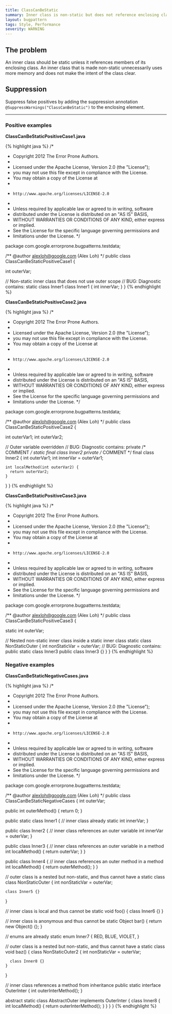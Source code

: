 ```yaml
---
title: ClassCanBeStatic
summary: Inner class is non-static but does not reference enclosing class
layout: bugpattern
tags: Style, Performance
severity: WARNING
---
```


<!--
*** AUTO-GENERATED, DO NOT MODIFY ***
To make changes, edit the @BugPattern annotation or the explanation in docs/bugpattern.
-->

## The problem
An inner class should be static unless it references members of its enclosing
class. An inner class that is made non-static unnecessarily uses more memory and
does not make the intent of the class clear.

## Suppression
Suppress false positives by adding the suppression annotation `@SuppressWarnings("ClassCanBeStatic")` to the enclosing element.

----------

### Positive examples
__ClassCanBeStaticPositiveCase1.java__

{% highlight java %}
/*
 * Copyright 2012 The Error Prone Authors.
 *
 * Licensed under the Apache License, Version 2.0 (the "License");
 * you may not use this file except in compliance with the License.
 * You may obtain a copy of the License at
 *
 *     http://www.apache.org/licenses/LICENSE-2.0
 *
 * Unless required by applicable law or agreed to in writing, software
 * distributed under the License is distributed on an "AS IS" BASIS,
 * WITHOUT WARRANTIES OR CONDITIONS OF ANY KIND, either express or implied.
 * See the License for the specific language governing permissions and
 * limitations under the License.
 */

package com.google.errorprone.bugpatterns.testdata;

/** @author alexloh@google.com (Alex Loh) */
public class ClassCanBeStaticPositiveCase1 {

  int outerVar;

  // Non-static inner class that does not use outer scope
  // BUG: Diagnostic contains: static class Inner1
  class Inner1 {
    int innerVar;
  }
}
{% endhighlight %}

__ClassCanBeStaticPositiveCase2.java__

{% highlight java %}
/*
 * Copyright 2012 The Error Prone Authors.
 *
 * Licensed under the Apache License, Version 2.0 (the "License");
 * you may not use this file except in compliance with the License.
 * You may obtain a copy of the License at
 *
 *     http://www.apache.org/licenses/LICENSE-2.0
 *
 * Unless required by applicable law or agreed to in writing, software
 * distributed under the License is distributed on an "AS IS" BASIS,
 * WITHOUT WARRANTIES OR CONDITIONS OF ANY KIND, either express or implied.
 * See the License for the specific language governing permissions and
 * limitations under the License.
 */

package com.google.errorprone.bugpatterns.testdata;

/** @author alexloh@google.com (Alex Loh) */
public class ClassCanBeStaticPositiveCase2 {

  int outerVar1;
  int outerVar2;

  // Outer variable overridden
  // BUG: Diagnostic contains: private /* COMMENT */ static final class Inner2
  private /* COMMENT */ final class Inner2 {
    int outerVar1;
    int innerVar = outerVar1;

    int localMethod(int outerVar2) {
      return outerVar2;
    }
  }
}
{% endhighlight %}

__ClassCanBeStaticPositiveCase3.java__

{% highlight java %}
/*
 * Copyright 2012 The Error Prone Authors.
 *
 * Licensed under the Apache License, Version 2.0 (the "License");
 * you may not use this file except in compliance with the License.
 * You may obtain a copy of the License at
 *
 *     http://www.apache.org/licenses/LICENSE-2.0
 *
 * Unless required by applicable law or agreed to in writing, software
 * distributed under the License is distributed on an "AS IS" BASIS,
 * WITHOUT WARRANTIES OR CONDITIONS OF ANY KIND, either express or implied.
 * See the License for the specific language governing permissions and
 * limitations under the License.
 */

package com.google.errorprone.bugpatterns.testdata;

/** @author alexloh@google.com (Alex Loh) */
public class ClassCanBeStaticPositiveCase3 {

  static int outerVar;

  // Nested non-static inner class inside a static inner class
  static class NonStaticOuter {
    int nonStaticVar = outerVar;
    // BUG: Diagnostic contains: public static class Inner3
    public class Inner3 {}
  }
}
{% endhighlight %}

### Negative examples
__ClassCanBeStaticNegativeCases.java__

{% highlight java %}
/*
 * Copyright 2012 The Error Prone Authors.
 *
 * Licensed under the Apache License, Version 2.0 (the "License");
 * you may not use this file except in compliance with the License.
 * You may obtain a copy of the License at
 *
 *     http://www.apache.org/licenses/LICENSE-2.0
 *
 * Unless required by applicable law or agreed to in writing, software
 * distributed under the License is distributed on an "AS IS" BASIS,
 * WITHOUT WARRANTIES OR CONDITIONS OF ANY KIND, either express or implied.
 * See the License for the specific language governing permissions and
 * limitations under the License.
 */

package com.google.errorprone.bugpatterns.testdata;

/** @author alexloh@google.com (Alex Loh) */
public class ClassCanBeStaticNegativeCases {
  int outerVar;

  public int outerMethod() {
    return 0;
  }

  public static class Inner1 { // inner class already static
    int innerVar;
  }

  public class Inner2 { // inner class references an outer variable
    int innerVar = outerVar;
  }

  public class Inner3 { // inner class references an outer variable in a method
    int localMethod() {
      return outerVar;
    }
  }

  public class Inner4 { // inner class references an outer method in a method
    int localMethod() {
      return outerMethod();
    }
  }

  // outer class is a nested but non-static, and thus cannot have a static class
  class NonStaticOuter {
    int nonStaticVar = outerVar;

    class Inner5 {}
  }

  // inner class is local and thus cannot be static
  void foo() {
    class Inner6 {}
  }

  // inner class is anonymous and thus cannot be static
  Object bar() {
    return new Object() {};
  }

  // enums are already static
  enum Inner7 {
    RED,
    BLUE,
    VIOLET,
  }

  // outer class is a nested but non-static, and thus cannot have a static class
  void baz() {
    class NonStaticOuter2 {
      int nonStaticVar = outerVar;

      class Inner8 {}
    }
  }

  // inner class references a method from inheritance
  public static interface OuterInter {
    int outerInterMethod();
  }

  abstract static class AbstractOuter implements OuterInter {
    class Inner8 {
      int localMethod() {
        return outerInterMethod();
      }
    }
  }
}
{% endhighlight %}

